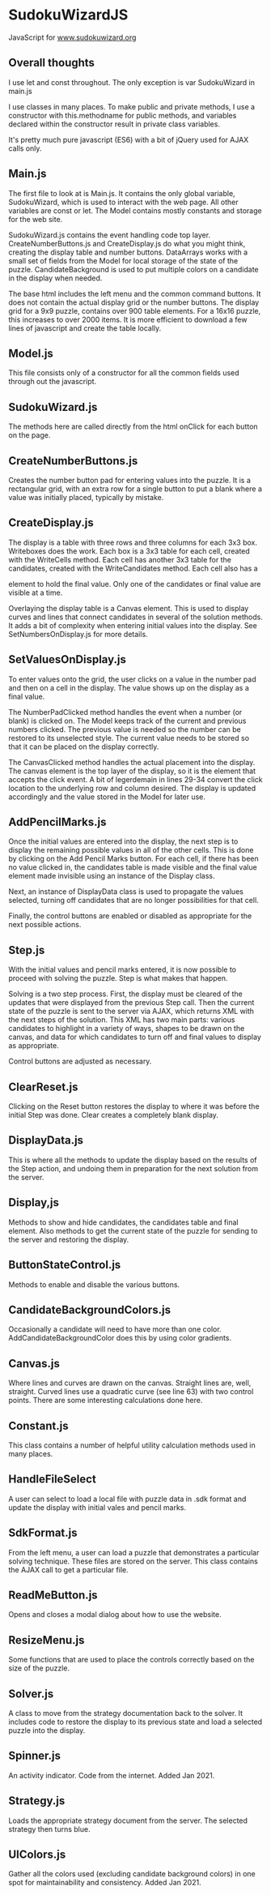 # SudokuWizardJS
JavaScript for www.sudokuwizard.org

## Overall thoughts
I use let and const throughout. The only exception is var SudokuWizard in main.js

I use classes in many places. To make public and private methods, I use a constructor with 
this.methodname for public methods, and variables declared within the constructor result in private
class variables.

It's pretty much pure javascript (ES6) with a bit of jQuery used for AJAX calls only.

## Main.js
The first file to look at is Main.js. It contains the only global variable, SudokuWizard, 
which is used to interact with the web page. All other variables are const or let.
The Model contains mostly constants and storage for the web site.

SudokuWizard.js contains the event handling code top layer. CreateNumberButtons.js and 
CreateDisplay.js do what you might think, creating the display 
table and number buttons. DataArrays works with a small set of fields from the Model for local
storage of the state of the puzzle. CandidateBackground is used to put multiple colors 
on a candidate in the display when needed.

The base html includes the left menu and the common command buttons. It does not contain
the actual display grid or the number buttons. The display grid for a 9x9 puzzle, contains 
over 900 table elements. For a 16x16 puzzle, this increases to over 2000 items. It is 
more efficient to download a few lines of javascript and create the table locally.

## Model.js 
This file consists only of a constructor for all the common fields used through out the 
javascript.

## SudokuWizard.js
The methods here are called directly from the html onClick for each button on the page.

## CreateNumberButtons.js
Creates the number button pad for entering values into the puzzle. It is a rectangular
grid, with an extra row for a single button to put a blank where a value was initially
placed, typically by mistake.

## CreateDisplay.js
The display is a table with three rows and three columns for each 3x3 box. Writeboxes
does the work. Each box is a 3x3 table for each cell, created with the WriteCells method.
Each cell has another 3x3 table for the candidates, created with the WriteCandidates method.
Each cell also has a <p> element to hold the final value. Only one of the candidates or final 
value are visible at a time.
  
Overlaying the display table is a Canvas element. This is used to display curves and lines
that connect candidates in several of the solution methods. It adds a bit of complexity
when entering initial values into the display. See SetNumbersOnDisplay.js for more details.

## SetValuesOnDisplay.js
To enter values onto the grid, the user clicks on a value in the number pad and then on a cell
in the display. The value shows up on the display as a final value. 

The NumberPadClicked method handles the event when a number (or blank) is clicked on. The Model 
keeps track of the current and previous numbers clicked. The previous value is needed so the 
number can be restored to its unselected style. The current value needs to be stored so that
it can be placed on the display correctly.

The CanvasClicked method handles the actual placement into the display. The canvas element 
is the top layer of the display, so it is the element that accepts the click event. A bit 
of legerdemain in lines 29-34 convert the click location to the underlying row and column 
desired. The display is updated accordingly and the value stored in the Model for later use.

## AddPencilMarks.js
Once the initial values are entered into the display, the next step is to display the 
remaining possible values in all of the other cells. This is done by clicking on the Add
Pencil Marks button. For each cell, if there has been no value clicked in, the candidates
table is made visible and the final value element made invisible using an instance of the 
Display class.

Next, an instance of DisplayData class is used to propagate the values selected, turning off
candidates that are no longer possibilities for that cell.

Finally, the control buttons are enabled or disabled as appropriate for the next possible actions.

## Step.js
With the initial values and pencil marks entered, it is now possible to proceed with
solving the puzzle. Step is what makes that happen.

Solving is a two step process. First, the display must be cleared of the updates
that were displayed from the previous Step call. Then the current state of the puzzle
is sent to the server via AJAX, which returns XML with the next steps of the solution.
This XML has two main parts: various candidates to highlight in a variety of ways, 
shapes to be drawn on the canvas, and data for which candidates to turn off and final values 
to display as appropriate.

Control buttons are adjusted as necessary.

## ClearReset.js
Clicking on the Reset button restores the display to where it was before the initial Step
was done. Clear creates a completely blank display.

## DisplayData.js
This is where all the methods to update the display based on the results of the Step 
action, and undoing them in preparation for the next solution from the server.

## Display,js
Methods to show and hide candidates, the candidates table and final element. Also methods
to get the current state of the puzzle for sending to the server and restoring the display.

## ButtonStateControl.js
Methods to enable and disable the various buttons.

## CandidateBackgroundColors.js
Occasionally a candidate will need to have more than one color. AddCandidateBackgroundColor
does this by using color gradients. 

## Canvas.js
Where lines and curves are drawn on the canvas. Straight lines are, well, straight. Curved
lines use a quadratic curve (see line 63) with two control points. There are some interesting
calculations done here.

## Constant.js
This class contains a number of helpful utility calculation methods used in many places.

## HandleFileSelect
A user can select to load a local file with puzzle data in .sdk format and update the display with 
initial vales and pencil marks.

## SdkFormat.js
From the left menu, a user can load a puzzle that demonstrates a particular solving technique.
These files are stored on the server. This class contains the AJAX call to get a particular
file. 

## ReadMeButton.js
Opens and closes a modal dialog about how to use the website.

## ResizeMenu.js
Some functions that are used to place the controls correctly based on the size of the puzzle.

## Solver.js
A class to move from the strategy documentation back to the solver. It includes code to 
restore the display to its previous state and load a selected puzzle into the display.

## Spinner.js
An activity indicator. Code from the internet. Added Jan 2021.

## Strategy.js
Loads the appropriate strategy document from the server.
The selected strategy then turns blue.

## UIColors.js
Gather all the colors used (excluding candidate background colors) in one spot for maintainability and consistency. Added Jan 2021.
